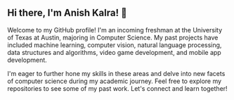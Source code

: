 ## Hi there, I'm Anish Kalra! 👋

Welcome to my GitHub profile! I'm an incoming freshman at the University of Texas at Austin, majoring in Computer Science. My past projects have included machine learning, computer vision, natural language processing, data structures and algorithms, video game development, and mobile app development.

I'm eager to further hone my skills in these areas and delve into new facets of computer science during my academic journey. Feel free to explore my repositories to see some of my past work. Let's connect and learn together!
